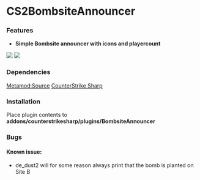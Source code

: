 # CS2BombsiteAnnouncer
### Features

- **Simple Bombsite announcer with icons and playercount**
 
![](https://i.imgur.com/wLDHlFu.png) ![](https://i.imgur.com/ipsAgKk.png)

### Dependencies
[Metamod:Source](https://www.sourcemm.net/downloads.php/?branch=master "Metamod:Source")
[CounterStrike Sharp](https://github.com/roflmuffin/CounterStrikeSharp "CounterStrike Sharp")
### Installation
Place plugin contents to **addons/counterstrikesharp/plugins/BombsiteAnnouncer**

### Bugs
#### Known issue:
- de_dust2 will for some reason always print that the bomb is planted on Site B
